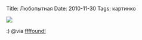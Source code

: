 Title: Любопытная
Date: 2010-11-30
Tags: картинко

<div class="text"><p><img src="http://dl.dropbox.com/u/140528/site/crow.jpg" /></p>
<p>:) @via <a href="http://ffffound.com/image/f5ea20110ef203bddd6fc24c0aae85936e8641cb">ffffound!</a></p></div>